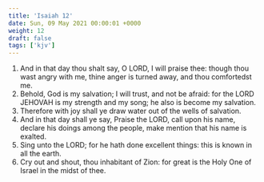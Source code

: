 ```yaml
---
title: 'Isaiah 12'
date: Sun, 09 May 2021 00:00:01 +0000
weight: 12
draft: false
tags: ['kjv'] 
---
```


1. And in that day thou shalt say, O LORD, I will praise thee: though thou wast angry with me, thine anger is turned away, and thou comfortedst me.
2. Behold, God is my salvation; I will trust, and not be afraid: for the LORD JEHOVAH is my strength and my song; he also is become my salvation.
3. Therefore with joy shall ye draw water out of the wells of salvation.
4. And in that day shall ye say, Praise the LORD, call upon his name, declare his doings among the people, make mention that his name is exalted.
5. Sing unto the LORD; for he hath done excellent things: this is known in all the earth.
6. Cry out and shout, thou inhabitant of Zion: for great is the Holy One of Israel in the midst of thee.

